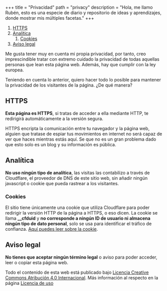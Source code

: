 +++
title = "Privacidad"
path = "privacy"
description = "Hola, me llamo Rubén, esto es una especie de diario y repositorio de ideas y aprendizajes, donde mostrar mis múltiples facetas."
+++

1. [HTTPS](@/static/privacy.md#https)  
2. [Analítica](@/static/privacy.md#analitica)
    1. [Cookies](@/static/privacy.md#cookies)  
3. [Aviso legal](@/static/privacy.md#aviso-legal)  

Me gusta tener muy en cuenta mi propia privacidad, por tanto, creo imprescindible tratar con extremo cuidado la privacidad de todas aquellas personas que lean esta página web.
Además, hay que cumplir con la ley europea.  

Teniendo en cuenta lo anterior, quiero hacer todo lo posible para mantener la privacidad de los visitantes de la página. ¿De qué manera?  

## HTTPS  

**Esta página es HTTPS**, si tratas de acceder a ella mediante HTTP, te redirigirá automáticamente a la versión segura.  

HTTPS encripta la comunicación entre tu navegador y la página web, alguien que tratase de espiar tus movimientos en internet no será capaz de ver que haces mientras estás aquí. Se que no es un gran problema dado que esto solo es un blog y su información es pública.  

## Analítica  

**No uso ningún tipo de analítica**, las visitas las contabilizo a través de Cloudflare, el proveedor de DNS de este sitio web, sin añadir ningún javascript o cookie que pueda rastrear a los visitantes.  

### Cookies  

El sitio tiene únicamente una cookie que utiliza Cloudflare para poder redirigir la versión HTTP de la página a HTTPS, o eso dicen. La cookie se llama **__cfduid** y **no corresponde a ningún ID de usuario ni almacena ningún tipo de dato personal**, solo se usa para identificar el tráfico de confianza. [Aquí puedes leer sobre la cookie](https://support.cloudflare.com/hc/en-us/articles/200170156-Understanding-the-Cloudflare-Cookies#12345682).  

## Aviso legal  

**No tienes que aceptar ningún término legal** o aviso para poder acceder, leer o copiar esta página web.  

Todo el contenido de esta web está publicado bajo [Licencia Creative Commons Atribución 4.0 Internacional](http://creativecommons.org/licenses/by/4.0/). Más información al respecto en la página [Licencia de uso](@/static/license-information.md)  